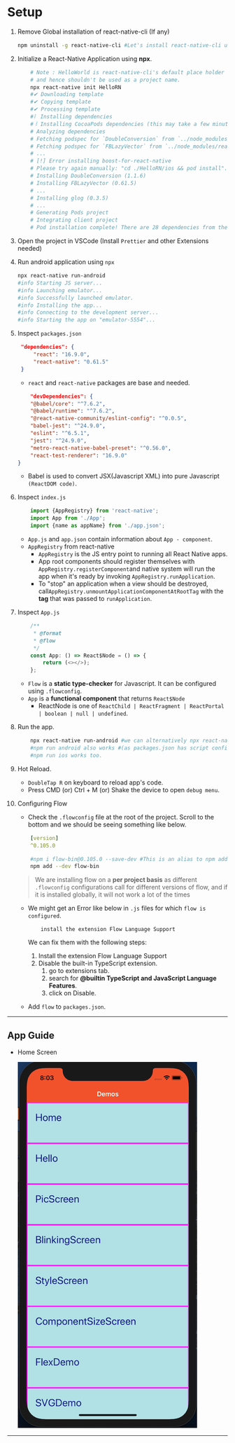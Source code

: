 # Setup

1. Remove Global installation of react-native-cli (If any)

    ```bash
    npm uninstall -g react-native-cli #Let's install react-native-cli using npx
    ```

2. Initialize a React-Native Application using __npx__.

    ```bash
        # Note : HelloWorld is react-native-cli's default place holder
        # and hence shouldn't be used as a project name.
        npx react-native init HelloRN
        #✔ Downloading template
        #✔ Copying template
        #✔ Processing template
        #⠇ Installing dependencies
        #⠸ Installing CocoaPods dependencies (this may take a few minutes)
        # Analyzing dependencies
        # Fetching podspec for `DoubleConversion` from `../node_modules/react-native/third-party-podspecs/DoubleConversion.podspec`
        # Fetching podspec for `FBLazyVector` from `../node_modules/react-native/Libraries/FBLazyVector`
        # ...
        # [!] Error installing boost-for-react-native
        # Please try again manually: "cd ./HelloRN/ios && pod install".
        # Installing DoubleConversion (1.1.6)
        # Installing FBLazyVector (0.61.5)
        # ...
        # Installing glog (0.3.5)
        # ...
        # Generating Pods project
        # Integrating client project
        # Pod installation complete! There are 28 dependencies from the Podfile and 26 total pods installed.
    ```

3. Open the project in VSCode (Install `Prettier` and other Extensions needed)

4. Run android application using `npx`

    ```bash
    npx react-native run-android
    #info Starting JS server...
    #info Launching emulator...
    #info Successfully launched emulator.
    #info Installing the app...
    #info Connecting to the development server...
    #info Starting the app on "emulator-5554"...
    ```

5. Inspect `packages.json`

   ```json
    "dependencies": {
        "react": "16.9.0",
        "react-native": "0.61.5"
    }
   ```

    - `react` and `react-native` packages are base and needed.

    ```json
        "devDependencies": {
        "@babel/core": "^7.6.2",
        "@babel/runtime": "^7.6.2",
        "@react-native-community/eslint-config": "^0.0.5",
        "babel-jest": "^24.9.0",
        "eslint": "^6.5.1",
        "jest": "^24.9.0",
        "metro-react-native-babel-preset": "^0.56.0",
        "react-test-renderer": "16.9.0"
    }
    ```

    - Babel is used  to convert JSX(Javascript XML) into pure Javascript `(ReactDOM code)`.

6. Inspect `index.js`

    ```javascript
        import {AppRegistry} from 'react-native';
        import App from './App';
        import {name as appName} from './app.json';
    ```

    - `App.js` and `app.json` contain information about `App - component`.
    - `AppRegistry` from react-native
      - `AppRegistry` is the JS entry point to running all React Native apps.
      - App root components should register themselves with `AppRegistry.registerComponent`and native system will run the app when it's ready by invoking `AppRegistry.runApplication`.
      - To "stop" an application when a view should be destroyed, call`AppRegistry.unmountApplicationComponentAtRootTag` with the __tag__ that was passed to `runApplication`.

7. Inspect `App.js`

    ```javascript
        /**
         * @format
         * @flow
         */
        const App: () => React$Node = () => {
            return (<></>);
        };
    ```

    - `Flow` is a __static type-checker__ for Javascript. It can be configured using `.flowconfig`.
    - `App` is a __functional component__ that returns `React$Node`
      - ReactNode is one of `ReactChild | ReactFragment | ReactPortal | boolean | null | undefined`.

8. Run the app.

    ```bash
        npx react-native run-android #we can alternatively npx react-native run-ios
        #npm run android also works #(as packages.json has script configured).
        #npm run ios works too.
    ```

9. Hot Reload.
    - `DoubleTap R` on keyboard to reload app's code.
    - Press CMD (or) Ctrl + M (or) Shake the device to open `debug menu`.

10. Configuring Flow

    - Check the `.flowconfig` file at the root of the project. Scroll to the bottom and we should be seeing something like below.

    ```yaml
        [version]
        ^0.105.0
    ```

    ```bash
        #npm i flow-bin@0.105.0 --save-dev #This is an alias to npm add
        npm add --dev flow-bin
    ```

    >We are installing flow on a __per project basis__ as different `.flowconfig` configurations call for different versions of flow, and if it is installed globally, it will not work a lot of the times

    - We might get an Error like below in `.js` files for which `flow is configured`.

        ```error
            install the extension Flow Language Support
        ```

        We can fix them with the following steps:
        1. Install the extension Flow Language Support
        2. Disable the built-in TypeScript extension.
            1. go to extensions tab.
            2. search for __@builtin TypeScript and JavaScript Language Features__.
            3. click on Disable.

    - Add `flow` to `packages.json`.

---

## App Guide

- Home Screen

  ![App Home Screen][app_home_screen]
---

[app_home_screen]: art/rn-hello-home.png